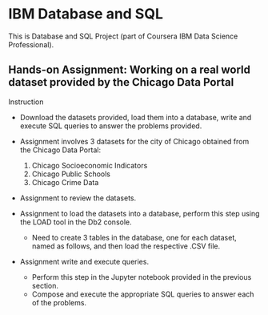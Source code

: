 # IBM Database and SQL
This is Database and SQL Project (part of Coursera IBM Data Science Professional).

## Hands-on Assignment: Working on a real world dataset provided by the Chicago Data Portal

Instruction
- Download the datasets provided, load them into a database, write and execute SQL queries to answer the problems provided.
- Assignment involves 3 datasets for the city of Chicago obtained from the Chicago Data Portal:
  1. Chicago Socioeconomic Indicators
  2. Chicago Public Schools
  3. Chicago Crime Data
 
- Assignment to review the datasets.
- Assignment to load the datasets into a database, perform this step using the LOAD tool in the Db2 console.
  - Need to create 3 tables in the database, one for each dataset, named as follows, and then load the respective .CSV file.

- Assignment write and execute queries.
  - Perform this step in the Jupyter notebook provided in the previous section.
  - Compose and execute the appropriate SQL queries to answer each of the problems.
